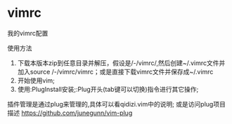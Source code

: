 # vimrc
我的vimrc配置

使用方法

1. 下载本版本zip到任意目录并解压，假设是/-/vimrc/,然后创建~/.vimrc文件并加入source /-/vimrc/vimrc；或是直接下载vimrc文件并保存成~/.vimrc
1. 开始使用vim;
1. 使用:PlugInstall安装;:Plug开头(tab键可以切换)指令进行其它操作;


插件管理是通过plug来管理的,具体可以看qidizi.vim中的说明;
或是访问plug项目描述 https://github.com/junegunn/vim-plug

